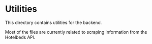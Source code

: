 # Utilities

This directory contains utilities for the backend.

Most of the files are currently related to scraping information from the Hotelbeds API.
